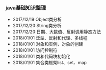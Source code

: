 ### java基础知识整理

* 2017/12/19 Object类分析
* 2017/12/20 String类分析
* 2017/12/20 日期、大数值、反射调用静态方法
* 2018/01/01 泛型、反射和代理、多线程
* 2018/01/01 对象和实例，对象的创建
* 2018/01/01 访问控制符
* 2018/01/01 类和代码块初始化
* 2018/01/01 集合类框架list、set、map